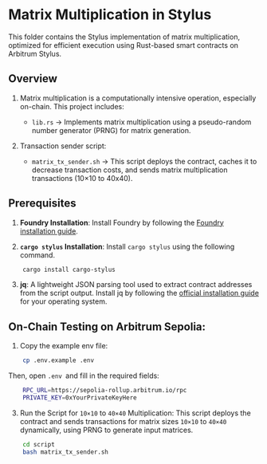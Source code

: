 # Matrix Multiplication in Stylus

This folder contains the Stylus implementation of matrix multiplication, optimized for efficient execution using Rust-based smart contracts on Arbitrum Stylus.

## Overview

1. Matrix multiplication is a computationally intensive operation, especially on-chain. This project includes:

   - `lib.rs` → Implements matrix multiplication using a pseudo-random number generator (PRNG) for matrix generation.

2. Transaction sender script:
   - `matrix_tx_sender.sh` → This script deploys the contract, caches it to decrease transaction costs, and sends matrix multiplication transactions (10×10 to 40x40).
## Prerequisites

1. **Foundry Installation**: Install Foundry by following the [Foundry installation guide](https://book.getfoundry.sh/getting-started/installation.html).

2. **`cargo stylus` Installation**: Install `cargo stylus` using the following command.

```bash
    cargo install cargo-stylus
```

3. **jq**: A lightweight JSON parsing tool used to extract contract addresses from the script output. Install jq by following the [official installation guide](https://jqlang.org/download/) for your operating system.

## On-Chain Testing on Arbitrum Sepolia:

1. Copy the example env file:

```bash
    cp .env.example .env
```

Then, open `.env `and fill in the required fields:

```bash
    RPC_URL=https://sepolia-rollup.arbitrum.io/rpc
    PRIVATE_KEY=0xYourPrivateKeyHere
```

3. Run the Script for `10×10` to `40×40` Multiplication: This script deploys the contract and sends transactions for matrix sizes `10×10` to `40×40` dynamically, using PRNG to generate input matrices.

```bash
    cd script
    bash matrix_tx_sender.sh
```